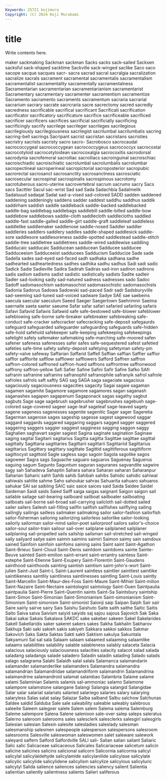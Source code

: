 ```yaml
---
Keywords: 25721 kojimura
Copyright: (C) 2024 Koji Murakami
---
```


# title

Write contents here.



maker sackmaking Sackman sackman Sacks sacks sack-sailed Sacksen sacksful sack-shaped
sacktime Sackville sack-winged saclike Saco saco sacope sacque sacques sacr-
sacra sacrad sacral sacralgia sacralization sacralize sacrals sacrament sacramental sacramentalis
sacramentalism sacramentalist sacramentality sacramentally sacramentalness Sacramentarian sacramentarian sacramentarianism sacramentarist Sacramentary
sacramentary sacramenter sacramentism sacramentize Sacramento sacramento sacraments sacramentum sacraria sacrarial
sacrarium sacrary sacrate sacrcraria sacre sacrectomy sacred sacredly sacredness sacrificable
sacrifical sacrificant Sacrificati sacrification sacrificator sacrificatory sacrificature sacrifice sacrificeable sacrificed
sacrificer sacrificers sacrifices sacrificial sacrificially sacrificing sacrificingly sacrify sacrilege sacrileger
sacrileges sacrilegious sacrilegiously sacrilegiousness sacrilegist sacrilumbal sacrilumbalis sacring sacring-bell sacrings
Sacripant sacrist sacristan sacristans sacristies sacristry sacrists sacristy sacro sacro-
Sacrobosco sacrocaudal sacrococcygeal sacrococcygean sacrococcygeus sacrococcyx sacrocostal sacrocotyloid sacrocotyloidean sacrocoxalgia
sacrocoxitis sacrodorsal sacrodynia sacrofemoral sacroiliac sacroiliacs sacroinguinal sacroischiac sacroischiadic sacroischiatic
sacrolumbal sacrolumbalis sacrolumbar sacropectineal sacroperineal sacropictorial sacroposterior sacropubic sacrorectal sacrosanct
sacrosanctity sacrosanctness sacrosciatic sacrosecular sacrospinal sacrospinalis sacrospinous sacrotomy sacrotuberous sacro-uterine
sacrovertebral sacrum sacrums sacry Sacs sacs Sacttler Sacul sac-wrist Sad
sad Sada Sadachbia Sadalmelik Sadalsuud sadaqat Sadat sad-a-vised sad-colored SADD
sadden saddened saddening saddeningly saddens sadder saddest saddhu saddhus saddik
saddirham saddish saddle saddleback saddle-backed saddlebacked saddle-bag saddlebag saddlebags saddlebill
saddle-billed saddle-bow saddlebow saddlebows saddle-cloth saddlecloth saddlecloths saddled saddle-fast saddle-galled
saddle-girt saddle-graft saddleleaf saddleless saddlelike saddlemaker saddlenose saddle-nosed Saddler saddler
saddleries saddlers saddlery saddles saddle-shaped saddlesick saddle-sore saddlesore saddlesoreness saddle-spotted
saddlestead saddle-stitch saddle-tree saddletree saddletrees saddle-wired saddlewise saddling Sadducaic sadducaic
Sadducean sadducean Sadducee sadducee Sadduceeism Sadduceeist sadducees Sadducism Sadducize Sade
sade Sadella sades sad-eyed sad-faced sadh sadhaka sadhana sadhe sadhearted
sadheartedness sadhes sadhika sadhu sadhus Sadi sadi sadic Sadick Sadie
Sadieville Sadira Sadirah Sadiras sad-iron sadiron sadirons sadis sadism sadisms
sadist sadistic sadistically sadists Sadite sadleir Sadler sad-looking sadly sad-natured
sadness sadnesses sado Sadoc Sadoff sadomasochism sadomasochist sadomasochistic sadomasochists Sadonia
Sadorus Sadowa Sadowski sad-paced Sadr sadr Sadsburyville sad-seeming sad-tuned sad-voiced
sadware Sadye SAE sae saebeins saecula saecular saeculum Saeed Saeger
Saegertown Saehrimnir Saeima saernaite saeta saeter saeume Safar safar safari
safaried safariing safaris Safavi Safavid Safavis Safawid safe safe-bestowed safe-blower
safeblower safeblowing safe-borne safe-breaker safebreaker safebreaking safe-conduct safe-cracker safecracker safecracking
safe-deposit safegaurds safeguard safeguarded safeguarder safeguarding safeguards safe-hidden safe-hold safehold
safekeeper safe-keeping safekeeping safekeepings safelight safely safemaker safemaking safe-marching safe-moored
safen safener safeness safenesses safer safes safe-sequestered safest safetied safeties
safe-time safety safety-deposit safetying safetyman safety-pin safety-valve safeway Saffarian Saffarid
Saffell Saffian saffian Saffier saffior safflor safflorite safflow safflower safflowers
Safford Saffren saffron saffron-colored saffroned saffron-hued saffrons saffrontree saffronwood saffrony
saffron-yellow Safi Safier Safine Safini Safir Safire Safko SAfr safranin
safranine safranins safranophil safranophile safranyik safrol safrole safroles safrols saft
saftly SAG sag SAGA saga sagaciate sagacious sagaciously sagaciousness sagacities
sagacity Sagai sagaie sagaman sagamen sagamite Sagamore sagamore sagamores sagan
saganash saganashes sagapen sagapenum Sagaponack sagas sagathy sagbut sagbuts Sage
sage sagebrush sagebrusher sagebrushes sagebush sage-colored sage-covered sageer sage-leaf sageleaf
sage-leaved sagely sagene sageness sagenesses sagenite sagenitic Sager sager Sageretia
Sagerman sagerose sages sageship sagesse sagest sagewood saggar saggard saggards
saggared saggaring saggars sagged sagger saggered saggering saggers saggier saggiest
sagginess sagging saggon saggy Saghalien saghavart sagier sagiest Sagina saginate
sagination Saginaw saging sagital Sagitarii sagitarius Sagitta sagitta Sagittae sagittae
sagittal sagittally Sagittaria sagittaries Sagittarii sagittarii Sagittariid Sagittarius sagittarius Sagittary
sagittary sagittate Sagittid sagittiferous sagittiform sagittocyst sagittoid Sagle sagless sago
sagoin Sagola sagolike sagos sagoweer Sagra sags Saguache saguaro saguaros
Saguenay Saguerus saguing sagum Sagunto Saguntum saguran saguranes sagvandite sagwire
sagy sah Sahadeva Sahaptin Sahara sahara Saharan saharan Saharanpur Saharian
Saharic sahh Sahib sahib Sahibah sahibs Sahidic sahidic sahiwal sahiwals
sahlite sahme Saho sahoukar sahras Sahuarita sahuaro sahuaros sahukar SAI
sai saibling SAIC saic saice saices said Saida Saidee Saidel
Saideman Saidi saids Saied Saiff saiga saigas saignant Saigon saigon
sail sailable sailage sail-bearing sailboard sailboat sailboater sailboating sailboats sail-borne
sail-broad sail-carrying sailcloth sail-dotted sailed sailer sailers Sailesh sail-filling sailfin
sailfish sailfishes sailflying sailing sailingly sailings sailless sailmaker sailmaking sailor
sailor-fashion sailorfish sailor-fisherman sailoring sailorizing sailorless sailorlike sailor-looking sailorly sailorman
sailor-mind sailor-poet sailorproof sailors sailor's-choice sailor-soul sailor-train sailour sail-over sailplane
sailplaned sailplaner sailplaning sail-propelled sails sailship sailsman sail-stretched sail-winged saily
sailyard sailye saim saimin saimins saimiri Saimon saimy sain saindoux
sained Sainfoin sainfoin sainfoins saining sains Saint saint Saint-Agathon Saint-Brieuc
Saint-Cloud Saint-Denis saintdom saintdoms sainte Sainte-Beuve sainted Saint-emilion saint-errant saint-errantry
saintess Saint-estephe Saint-Etienne Saint-Exupery Saint-Florentin Saint-Gaudens sainthood sainthoods sainting saintish
saintism saint-john's-wort Saint-julien Saint-Just Saint-L Saint-Laurent saintless saintlier saintliest saintlike
saintlikeness saintlily saintliness saintlinesses saintling Saint-Louis saintly Saint-Marcellin Saint-Maur-des-Foss Saint-Maure
Saint-Mihiel Saint-milion Saint-Nazaire Saint-Nectaire saintologist saintology Saint-Ouen Saintpaulia saintpaulia Saint-Pierre
Saint-Quentin saints Saint-Sa Saintsbury saintship Saint-Simon Saint-Simonian Saint-Simonianism Saint-simonianism Saint-Simonism
Saint-simonism Saint-simonist Saionji saip Saipan Saiph Sair sair Saire sairly
sairve sairy Sais Saishu Saishuto Saite saith saithe Saitic Saitis
Saito Saiva saiva Saivism saiyid saiyids saj sajou sajous Sajovich
Sak Saka Sakai sakai Sakais Sakalava SAKDC sake sakeber sakeen
Sakel Sakelarides Sakell Sakellaridis saker sakeret sakers sakes Sakha Sakhalin
Sakharov Sakhuja Saki saki sakieh sakis sakiyeh Sakkara sakkoi sakkos
Sakmar Sakovich Saks Sakta Saktas Sakti sakti Saktism sakulya Sakuntala
Sakyamuni Sal sal sala Salaam salaam salaamed salaaming salaamlike salaams
salabilities salability salable salableness salably salaceta Salacia salacious salaciously salaciousness
salacities salacity salacot salad salada saladang saladangs salade saladero Saladin
saladin salading Salado salads salago salagrama Salahi Salaidh salal salals
Salamanca salamandarin salamander salamanderlike salamanders Salamandra salamandra salamandrian Salamandridae salamandriform
salamandrin Salamandrina salamandrine salamandroid salamat salambao Salambria Salame salame salami
Salaminian Salamis salamis sal-ammoniac salamo Salamone salampore salamstone salangane Salangi
Salangia salangid Salangidae Salar salar salariat salariats salaried salariego salaries
salary salarying salaryless Salas salat salay Salazar Salba salband Salbu
salchow Salchunas Saldee saldid Salduba Sale sale saleability saleable saleably
salebrous saleeite Saleem salegoer salele Salem salem Salema salema Salemburg
Saleme salempore Salena Salene salenixon sale-over salep saleps saleratus Salerno
saleroom salerooms sales salesclerk salesclerks salesgirl salesgirls Salesian salesian Salesin
salesite salesladies saleslady salesman salesmanship salesmen salespeople salesperson salespersons salesroom
salesrooms Salesville saleswoman saleswomen salet saleware salework saleyard salfern Salford
Salfordville SALI sali- Salian salian saliant Saliaric Salic salic Salicaceae
salicaceous Salicales Salicariaceae salicetum salicin salicine salicines salicins salicional salicorn
Salicornia salicornia salicyl salicylal salicylaldehyde salicylamide salicylanilide salicylase salicylate salicylic
salicylide salicylidene salicylism salicylize salicylous salicyluric salicylyl Salida salience saliences
saliencies saliency salient Salientia salientian saliently salientness salients Salieri saliferous
